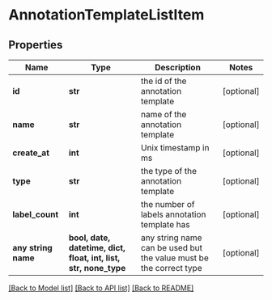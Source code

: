 # AnnotationTemplateListItem


## Properties
Name | Type | Description | Notes
------------ | ------------- | ------------- | -------------
**id** | **str** | the id of the annotation template | [optional] 
**name** | **str** | name of the annotation template | [optional] 
**create_at** | **int** | Unix timestamp in ms | [optional] 
**type** | **str** | the type of the annotation template | [optional] 
**label_count** | **int** | the number of labels annotation template has | [optional] 
**any string name** | **bool, date, datetime, dict, float, int, list, str, none_type** | any string name can be used but the value must be the correct type | [optional]

[[Back to Model list]](../README.md#documentation-for-models) [[Back to API list]](../README.md#documentation-for-api-endpoints) [[Back to README]](../README.md)



